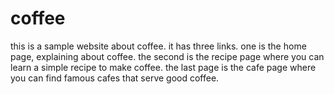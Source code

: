 # coffee
this is a sample website about coffee. it has three links. one is the home page, explaining about coffee. the second is the recipe page where you can learn a simple recipe to make coffee. the last page is the cafe page where you can find famous cafes that serve good coffee. 